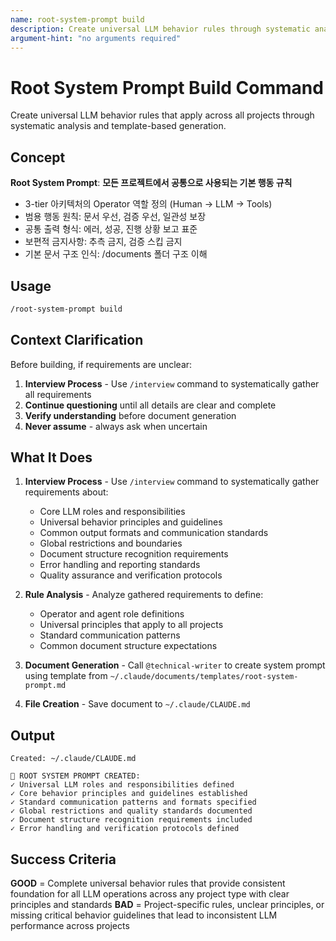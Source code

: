 ```yaml
---
name: root-system-prompt build
description: Create universal LLM behavior rules through systematic analysis and template-based generation
argument-hint: "no arguments required"
---
```


# Root System Prompt Build Command

Create universal LLM behavior rules that apply across all projects through systematic analysis and template-based generation.

## Concept

**Root System Prompt**: **모든 프로젝트에서 공통으로 사용되는 기본 행동 규칙**

- 3-tier 아키텍처의 Operator 역할 정의 (Human → LLM → Tools)
- 범용 행동 원칙: 문서 우선, 검증 우선, 일관성 보장
- 공통 출력 형식: 에러, 성공, 진행 상황 보고 표준
- 보편적 금지사항: 추측 금지, 검증 스킵 금지
- 기본 문서 구조 인식: /documents 폴더 구조 이해

## Usage

```bash
/root-system-prompt build
```

## Context Clarification

Before building, if requirements are unclear:

1. **Interview Process** - Use `/interview` command to systematically gather all requirements
2. **Continue questioning** until all details are clear and complete
3. **Verify understanding** before document generation
4. **Never assume** - always ask when uncertain

## What It Does

1. **Interview Process** - Use `/interview` command to systematically gather requirements about:
   - Core LLM roles and responsibilities
   - Universal behavior principles and guidelines
   - Common output formats and communication standards
   - Global restrictions and boundaries
   - Document structure recognition requirements
   - Error handling and reporting standards
   - Quality assurance and verification protocols

2. **Rule Analysis** - Analyze gathered requirements to define:
   - Operator and agent role definitions
   - Universal principles that apply to all projects
   - Standard communication patterns
   - Common document structure expectations

3. **Document Generation** - Call `@technical-writer` to create system prompt using template from `~/.claude/documents/templates/root-system-prompt.md`

4. **File Creation** - Save document to `~/.claude/CLAUDE.md`

## Output

```
Created: ~/.claude/CLAUDE.md

🧠 ROOT SYSTEM PROMPT CREATED:
✓ Universal LLM roles and responsibilities defined
✓ Core behavior principles and guidelines established
✓ Standard communication patterns and formats specified
✓ Global restrictions and quality standards documented
✓ Document structure recognition requirements included
✓ Error handling and verification protocols defined
```

## Success Criteria

**GOOD** = Complete universal behavior rules that provide consistent foundation for all LLM operations across any project type with clear principles and standards
**BAD** = Project-specific rules, unclear principles, or missing critical behavior guidelines that lead to inconsistent LLM performance across projects
